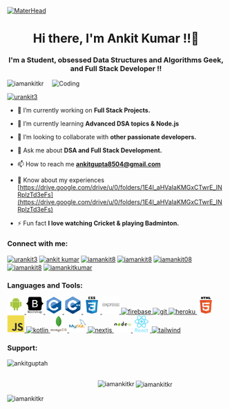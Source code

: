[![MaterHead](https://1.bp.blogspot.com/-7A4WynwLsMw/XbBpCXG8fHI/AAAAAAAAMt4/uOa1bpLskYgrwGbllhSu2SDj_Mig8SXJQCLcBGAsYHQ/s1600/2000_600px.gif)](https://rishavchanda.io)
<h1 align="center">Hi there, I'm Ankit Kumar !!👋</h1>
<h3 align="center">I'm a Student, obsessed Data Structures and Algorithms Geek, and Full Stack Developer !!</h3>
<img align="right" alt="Coding" width="400" src="https://cdn.dribbble.com/users/1162077/screenshots/3848914/programmer.gif">

<p align="left"> <img src="https://komarev.com/ghpvc/?username=iamankitkr&label=Profile%20views&color=0e75b6&style=flat" alt="iamankitkr" /> </p>

<p align="left"> <a href="https://twitter.com/urankit3" target="blank"><img src="https://img.shields.io/twitter/follow/urankit3?logo=twitter&style=for-the-badge" alt="urankit3" /></a> </p>

- 🔭 I’m currently working on **Full Stack Projects.**

- 🌱 I’m currently learning **Advanced DSA topics & Node.js**

- 👯 I’m looking to collaborate with **other passionate developers.**

- 💬 Ask me about **DSA and Full Stack Development.**

- 📫 How to reach me **ankitgupta8504@gmail.com**

- 📄 Know about my experiences [https://drive.google.com/drive/u/0/folders/1E4I_aHVaIaKMGxCTwrE_INRplzTd3eFs](https://drive.google.com/drive/u/0/folders/1E4I_aHVaIaKMGxCTwrE_INRplzTd3eFs)

- ⚡ Fun fact **I love watching Cricket & playing Badminton.**

<h3 align="left">Connect with me:</h3>
<p align="left">
<a href="https://twitter.com/urankit3" target="blank"><img align="center" src="https://raw.githubusercontent.com/rahuldkjain/github-profile-readme-generator/master/src/images/icons/Social/twitter.svg" alt="urankit3" height="30" width="40" /></a>
<a href="https://linkedin.com/in/ankit-kumar-4308b616a\" target="blank"><img align="center" src="https://raw.githubusercontent.com/rahuldkjain/github-profile-readme-generator/master/src/images/icons/Social/linked-in-alt.svg" alt="ankit kumar" height="30" width="40" /></a>
<a href="https://www.codechef.com/users/iamankit8" target="blank"><img align="center" src="https://cdn.jsdelivr.net/npm/simple-icons@3.1.0/icons/codechef.svg" alt="iamankit8" height="30" width="40" /></a>
<a href="https://www.hackerrank.com/iamankit8" target="blank"><img align="center" src="https://raw.githubusercontent.com/rahuldkjain/github-profile-readme-generator/master/src/images/icons/Social/hackerrank.svg" alt="iamankit8" height="30" width="40" /></a>
<a href="https://codeforces.com/profile/iamankit08" target="blank"><img align="center" src="https://raw.githubusercontent.com/rahuldkjain/github-profile-readme-generator/master/src/images/icons/Social/codeforces.svg" alt="iamankit08" height="30" width="40" /></a>
<a href="https://www.leetcode.com/iamankit8" target="blank"><img align="center" src="https://raw.githubusercontent.com/rahuldkjain/github-profile-readme-generator/master/src/images/icons/Social/leet-code.svg" alt="iamankit8" height="30" width="40" /></a>
<a href="https://auth.geeksforgeeks.org/user/iamankitkumar" target="blank"><img align="center" src="https://raw.githubusercontent.com/rahuldkjain/github-profile-readme-generator/master/src/images/icons/Social/geeks-for-geeks.svg" alt="iamankitkumar" height="30" width="40" /></a>
</p>

<h3 align="left">Languages and Tools:</h3>
<p align="left"> <a href="https://developer.android.com" target="_blank" rel="noreferrer"> <img src="https://raw.githubusercontent.com/devicons/devicon/master/icons/android/android-original-wordmark.svg" alt="android" width="40" height="40"/> </a> <a href="https://getbootstrap.com" target="_blank" rel="noreferrer"> <img src="https://raw.githubusercontent.com/devicons/devicon/master/icons/bootstrap/bootstrap-plain-wordmark.svg" alt="bootstrap" width="40" height="40"/> </a> <a href="https://www.cprogramming.com/" target="_blank" rel="noreferrer"> <img src="https://raw.githubusercontent.com/devicons/devicon/master/icons/c/c-original.svg" alt="c" width="40" height="40"/> </a> <a href="https://www.w3schools.com/cpp/" target="_blank" rel="noreferrer"> <img src="https://raw.githubusercontent.com/devicons/devicon/master/icons/cplusplus/cplusplus-original.svg" alt="cplusplus" width="40" height="40"/> </a> <a href="https://www.w3schools.com/css/" target="_blank" rel="noreferrer"> <img src="https://raw.githubusercontent.com/devicons/devicon/master/icons/css3/css3-original-wordmark.svg" alt="css3" width="40" height="40"/> </a> <a href="https://expressjs.com" target="_blank" rel="noreferrer"> <img src="https://raw.githubusercontent.com/devicons/devicon/master/icons/express/express-original-wordmark.svg" alt="express" width="40" height="40"/> </a> <a href="https://firebase.google.com/" target="_blank" rel="noreferrer"> <img src="https://www.vectorlogo.zone/logos/firebase/firebase-icon.svg" alt="firebase" width="40" height="40"/> </a> <a href="https://git-scm.com/" target="_blank" rel="noreferrer"> <img src="https://www.vectorlogo.zone/logos/git-scm/git-scm-icon.svg" alt="git" width="40" height="40"/> </a> <a href="https://heroku.com" target="_blank" rel="noreferrer"> <img src="https://www.vectorlogo.zone/logos/heroku/heroku-icon.svg" alt="heroku" width="40" height="40"/> </a> <a href="https://www.w3.org/html/" target="_blank" rel="noreferrer"> <img src="https://raw.githubusercontent.com/devicons/devicon/master/icons/html5/html5-original-wordmark.svg" alt="html5" width="40" height="40"/> </a> <a href="https://developer.mozilla.org/en-US/docs/Web/JavaScript" target="_blank" rel="noreferrer"> <img src="https://raw.githubusercontent.com/devicons/devicon/master/icons/javascript/javascript-original.svg" alt="javascript" width="40" height="40"/> </a> <a href="https://kotlinlang.org" target="_blank" rel="noreferrer"> <img src="https://www.vectorlogo.zone/logos/kotlinlang/kotlinlang-icon.svg" alt="kotlin" width="40" height="40"/> </a> <a href="https://www.mongodb.com/" target="_blank" rel="noreferrer"> <img src="https://raw.githubusercontent.com/devicons/devicon/master/icons/mongodb/mongodb-original-wordmark.svg" alt="mongodb" width="40" height="40"/> </a> <a href="https://www.mysql.com/" target="_blank" rel="noreferrer"> <img src="https://raw.githubusercontent.com/devicons/devicon/master/icons/mysql/mysql-original-wordmark.svg" alt="mysql" width="40" height="40"/> </a> <a href="https://nextjs.org/" target="_blank" rel="noreferrer"> <img src="https://cdn.worldvectorlogo.com/logos/nextjs-2.svg" alt="nextjs" width="40" height="40"/> </a> <a href="https://nodejs.org" target="_blank" rel="noreferrer"> <img src="https://raw.githubusercontent.com/devicons/devicon/master/icons/nodejs/nodejs-original-wordmark.svg" alt="nodejs" width="40" height="40"/> </a> <a href="https://reactjs.org/" target="_blank" rel="noreferrer"> <img src="https://raw.githubusercontent.com/devicons/devicon/master/icons/react/react-original-wordmark.svg" alt="react" width="40" height="40"/> </a> <a href="https://tailwindcss.com/" target="_blank" rel="noreferrer"> <img src="https://www.vectorlogo.zone/logos/tailwindcss/tailwindcss-icon.svg" alt="tailwind" width="40" height="40"/> </a> </p>

<h3 align="left">Support:</h3>
<p><a href="https://www.buymeacoffee.com/ankitguptah"> <img align="left" src="https://cdn.buymeacoffee.com/buttons/v2/default-yellow.png" height="50" width="210" alt="ankitguptah" /></a></p><br><br>

<p><img align="left" src="https://github-readme-stats.vercel.app/api/top-langs?username=iamankitkr&show_icons=true&locale=en&layout=compact" alt="iamankitkr" /></p>

<p>&nbsp;<img align="center" src="https://github-readme-stats.vercel.app/api?username=iamankitkr&show_icons=true&locale=en" alt="iamankitkr" /></p>

<p><img align="center" src="https://github-readme-streak-stats.herokuapp.com/?user=iamankitkr&" alt="iamankitkr" /></p>
